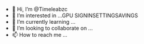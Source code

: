 - 👋 Hi, I’m @Timeleabzc
- 👀 I’m interested in ...GPU SIGNINSETTINGSAVINGS
- 🌱 I’m currently learning ...
- 💞️ I’m looking to collaborate on ...
- 📫 How to reach me ...

<!Wtf MCECc is down

Timeleabzc/Timeleabzc is a ✨ special ✨ repository because its `README.md` (this file) appears on your GitHub profile.
You can click the Preview link to take a look at your changes.
--->
